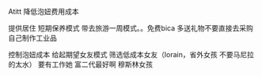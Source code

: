 Atitt 降低泡妞费用成本

提供居住  短期保养模式   带去旅游一周模式。。免费bica
多送礼物不要直接去采购
自己制作工业品

控制泡妞成本
给起期望女友模式
筛选低成本女友（lorain，省外女孩 不要马尼拉的太水）
要有工作她 富二代最好啊
穆斯林女孩
